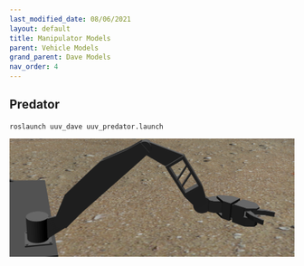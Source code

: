 ```yaml
---
last_modified_date: 08/06/2021
layout: default
title: Manipulator Models
parent: Vehicle Models
grand_parent: Dave Models
nav_order: 4
---
```


## Predator

```
roslaunch uuv_dave uuv_predator.launch
```

![image](../images/predator_arm.png)
